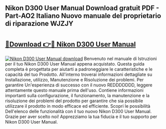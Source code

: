 ## Nikon D300 User Manual Download gratuit PDF - Part-AO2 Italiano Nuovo manuale del proprietario di riparazione WJZJY

# <h2><a href="http://dfbmbgu.blite.top/?on=Nikon+D300+User+Manual">🔗Download 👉🔴 Nikon D300 User Manual</a></h2>

[![Nikon D300 User Manual download](https://i.imgur.com/lujVjoI.png)](http://dfbmbgu.blite.top/?on=Nikon+D300+User+Manual)
Benvenuto nel manuale di Istruzioni per il tuo Nikon D300 User Manual appena acquistato. Questa guida completa è progettata per aiutarti a padroneggiare le caratteristiche e le capacità del tuo Prodotto. All'interno troverai informazioni dettagliate su Installazione, utilizzo, Manutenzione e Risoluzione dei problemi. Per garantire Un'esperienza di successo con il nuovo REDDDDDDD, leggere attentamente questo manuale prima dell'uso. Contiene informazioni importanti sulla configurazione, il funzionamento, la manutenzione e la risoluzione dei problemi del prodotto per garantire che sia possibile utilizzare il prodotto in modo efficace ed efficiente. Scopri le possibilità Dell'elenco delle funzionalità con il tuo nuovo Nikon D300 User Manual. Grazie per aver scelto noi! Apprezziamo la tua fiducia e il tuo supporto per Nikon D300 User Manual.
